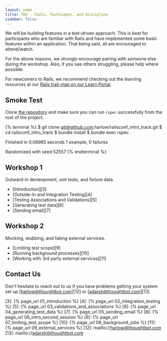 ```yaml
---
layout: page
title: TDD - Tools, Techniques, and Discipline
sidebar: false
---
```


We will be building features in a test-driven approach. This is best for
participants who are familiar with Rails and have implemented some basic
features within an application. That being said, all are encouraged to
attend/watch.

For the above reasons, we _strongly_ encourage pairing with someone else during
the workshop. Also, if you see others struggling, please help where possible.

For newcomers to Rails, we recommend checking out the learning resources at our
[Rails trail-map on our Learn Portal][1].

## Smoke Test

Clone [the repository][2] and make sure you can run `rspec` successfully from
the root of the project:

{% terminal %}
$ git clone git@github.com:harlow/railsconf_intro_track.git
$ cd railsconf_intro_track
$ bundle install
$ bundle exec rspec
.

Finished in 0.08985 seconds
1 example, 0 failures

Randomized with seed 52557
{% endterminal %}

## Workshop 1

Outward-in devleopment, unit tests, and fixture data.

- [Introduction][3]
- [Outside-In and Integration Testing][4]
- [Testing Associations and Validations][5]
- [Generating test data][6]
- [Sending email][7]

## Workshop 2

Mocking, stubbing, and faking external services.

- [Limiting test scope][9]
- [Running background processes][10]
- [Working with 3rd party external services][11]

## Contact Us

Don't hesitate to reach out to us if you have problems getting your system set
up [harlow@thoughtbot.com][12] or [adarsh@thoughtbot.com][13]

[1]: https://learn.thoughtbot.com/rails
[2]: https://github.com/harlow/railsconf_intro_track
[3]: {% page_url 01_introduction %}
[4]: {% page_url 02_integration_testing %}
[5]: {% page_url 03_validations_and_associations %}
[6]: {% page_url 04_generating_test_data %}
[7]: {% page_url 05_sending_email %}
[8]: {% page_url 06_intro_second_session %}
[9]: {% page_url 07_limiting_test_scope %}
[10]: {% page_url 08_background_jobs %}
[11]: {% page_url 09_external_services %}
[12]: mailto://harlow@thoughtbot.com
[13]: mailto://adarsh@thoughtbot.com
